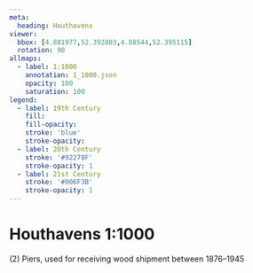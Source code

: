```yaml
---
meta:
  heading: Houthavens
viewer:
  bbox: [4.881977,52.392803,4.88544,52.395115]
  rotation: 90
allmaps:
  - label: 1:1000
    annotation: 1_1000.json
    opacity: 100
    saturation: 100
legend:
  - label: 19th Century
    fill:
    fill-opacity:
    stroke: 'blue'
    stroke-opacity:
  - label: 20th Century
    stroke: '#92278F'
    stroke-opacity: 1
  - label: 21st Century
    stroke: '#006F3B'
    stroke-opacity: 1
---
```

# Houthavens 1:1000
(2) Piers, used for receiving wood shipment between 1876–1945
